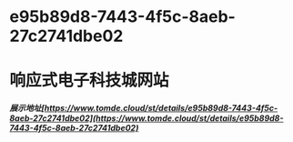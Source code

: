 # e95b89d8-7443-4f5c-8aeb-27c2741dbe02
# 响应式电子科技城网站
##### 展示地址[https://www.tomde.cloud/st/details/e95b89d8-7443-4f5c-8aeb-27c2741dbe02](https://www.tomde.cloud/st/details/e95b89d8-7443-4f5c-8aeb-27c2741dbe02)